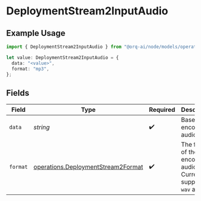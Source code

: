 # DeploymentStream2InputAudio

## Example Usage

```typescript
import { DeploymentStream2InputAudio } from "@orq-ai/node/models/operations";

let value: DeploymentStream2InputAudio = {
  data: "<value>",
  format: "mp3",
};
```

## Fields

| Field                                                                                    | Type                                                                                     | Required                                                                                 | Description                                                                              |
| ---------------------------------------------------------------------------------------- | ---------------------------------------------------------------------------------------- | ---------------------------------------------------------------------------------------- | ---------------------------------------------------------------------------------------- |
| `data`                                                                                   | *string*                                                                                 | :heavy_check_mark:                                                                       | Base64 encoded audio data.                                                               |
| `format`                                                                                 | [operations.DeploymentStream2Format](../../models/operations/deploymentstream2format.md) | :heavy_check_mark:                                                                       | The format of the encoded audio data. Currently supports `wav` and `mp3`.                |